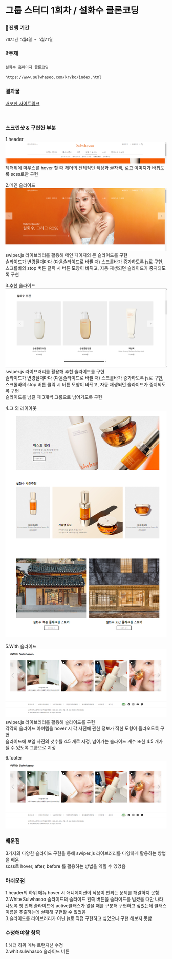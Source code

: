 # 그룹 스터디 1회차 / 설화수 클론코딩

### :calendar:진행 기간

```
2023년 5월4일 ~ 5월21일 
```

### :question:주제

```
설화수 홈페이지 클론코딩

https://www.sulwhasoo.com/kr/ko/index.html

```

### 결과물 

[배포한 사이트링크](https://melodic-meringue-5e3aee.netlify.app/#/)

<br>

### 스크린샷 & 구현한 부분

1.header  
![image](https://github.com/7581058/clone-sulwhasoo/blob/main/screenshots/header.png?raw=true)
헤더위에 마우스를 hover 할 때 헤더의 전체적인 색상과 글자색, 로고 이미지가 바뀌도록 scss로만 구현 

2.메인 슬라이드   
![image](https://github.com/7581058/clone-sulwhasoo/blob/main/screenshots/mainslide.png?raw=true)  
swiper.js 라이브러리를 활용해 메인 페이지의 큰 슬라이드를 구현   
슬라이드가 변경될때마다 (다음슬라이드로 바뀔 때) 스크롤바가 증가하도록 js로 구현,  
스크롤바의 stop 버튼 클릭 시 버튼 모양이 바뀌고, 자동 재생되던 슬라이드가 중지되도록 구현 


3.추천 슬라이드   
![image](https://github.com/7581058/clone-sulwhasoo/blob/main/screenshots/recomandslide.png?raw=true)
swiper.js 라이브러리를 활용해 추천 슬라이드를 구현   
슬라이드가 변경될때마다 (다음슬라이드로 바뀔 때) 스크롤바가 증가하도록 js로 구현,  
스크롤바의 stop 버튼 클릭 시 버튼 모양이 바뀌고, 자동 재생되던 슬라이드가 중지되도록 구현   
슬라이드를 넘길 때 3개씩 그룹으로 넘어가도록 구현 


4.그 외 레이아웃   
![image](https://github.com/7581058/clone-sulwhasoo/blob/main/screenshots/layout.png?raw=true)  


5.With 슬라이드   
![image](https://github.com/7581058/clone-sulwhasoo/blob/main/screenshots/social_footer.png?raw=true)  
swiper.js 라이브러리를 활용해 슬라이드를 구현  
각각의 슬라이드 아이템을 hover 시 각 사진에 관한 정보가 적힌 도형이 올라오도록 구현  
슬라이드에 보일 사진의 갯수를 4.5 개로 지정, 넘어가는 슬라이드 개수 또한 4.5 개가 될 수 있도록 그룹으로 지정  

6.footer  
![image](https://github.com/7581058/clone-sulwhasoo/blob/main/screenshots/social_footer.png?raw=true)


### 배운점 
3가지의 다양한 슬라이드 구현을 통해 swiper.js 라이브러리를 다양하게 활용하는 방법을 배움  
scss로 hover, after, before 를 활용하는 방법을 익힐 수 있었음 


### 아쉬운점
1.header의 하위 메뉴 hover 시 애니메이션이 적용이 안되는 문제를 해결하지 못함  
2.White Sulwhasoo 슬라이드의 슬라이드 왼쪽 버튼을 슬라이드를 넘겼을 때만 나타나도록 첫 번째 슬라이드에 active클래스가 없을 때를 구분해 구현하고 싶었는데 클래스 이름을 추출하는데 실패해 구현할 수 없었음  
3.슬라이드를 라이브러리가 아닌 js로 직접 구현하고 싶었으나 구현 해보지 못함 

### 수정해야할 항목 
1.헤더 하위 메뉴 트랜지션 수정   
2.whit sulwhasoo 슬라이드 버튼 

